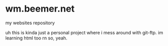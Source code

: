 # wm.beemer.net
 my websites repository


uh this is kinda just a personal project where i mess around with git-ftp.
im learning html too rn so, yeah.
